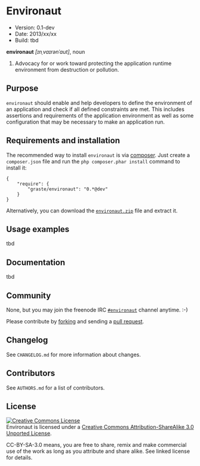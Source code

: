 # Environaut

* Version: 0.1-dev
* Date: 2013/xx/xx
* Build: tbd

**environaut** _[ɪnˌvaɪrənˈaut]_, noun

1. Advocacy for or work toward protecting the application runtime environment from destruction or pollution.

## Purpose

`environaut` should enable and help developers to define the environment of an application and check if all defined constraints are met. This includes assertions and requirements of the application environment as well as some configuration that may be necessary to make an application run.

## Requirements and installation

The recommended way to install `environaut` is via [composer](http://getcomposer.org). Just create a `composer.json` file and run the `php composer.phar install` command to install it:

    {
        "require": {
            "graste/environaut": "0.*@dev"
        }
    }

Alternatively, you can download the [`environaut.zip`][1] file and extract it.

## Usage examples

tbd

## Documentation

tbd

## Community

None, but you may join the freenode IRC [`#environaut`](irc://irc.freenode.org/environaut) channel anytime. :-)

Please contribute by [forking](http://help.github.com/forking/) and sending a [pull request](http://help.github.com/pull-requests/).

## Changelog

See `CHANGELOG.md` for more information about changes.

## Contributors

See `AUTHORS.md` for a list of contributors.

## License

<a rel="license" href="http://creativecommons.org/licenses/by-sa/3.0/deed.en_US"><img alt="Creative Commons License" style="border-width:0" src="http://i.creativecommons.org/l/by-sa/3.0/88x31.png" /></a><br /><span xmlns:dct="http://purl.org/dc/terms/" property="dct:title">Environaut</span> is licensed under a <a rel="license" href="http://creativecommons.org/licenses/by-sa/3.0/deed.en_US">Creative Commons Attribution-ShareAlike 3.0 Unported License</a>.

CC-BY-SA-3.0 means, you are free to share, remix and make commercial use of the work as long as you attribute and share alike. See linked license for details.

[1]: https://github.com/graste/environaut/archive/master.zip

